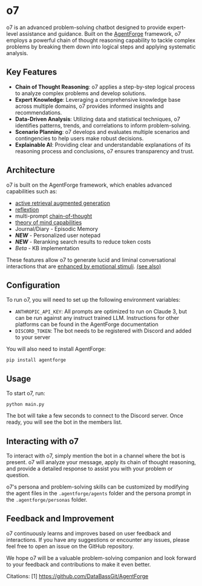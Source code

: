 # o7

o7 is an advanced problem-solving chatbot designed to provide expert-level assistance and guidance. Built on the [AgentForge](https://github.com/DataBassGit/AgentForge) framework, o7 employs a powerful chain of thought reasoning capability to tackle complex problems by breaking them down into logical steps and applying systematic analysis.

## Key Features

- **Chain of Thought Reasoning**: o7 applies a step-by-step logical process to analyze complex problems and develop solutions.
- **Expert Knowledge**: Leveraging a comprehensive knowledge base across multiple domains, o7 provides informed insights and recommendations.
- **Data-Driven Analysis**: Utilizing data and statistical techniques, o7 identifies patterns, trends, and correlations to inform problem-solving.
- **Scenario Planning**: o7 develops and evaluates multiple scenarios and contingencies to help users make robust decisions.
- **Explainable AI**: Providing clear and understandable explanations of its reasoning process and conclusions, o7 ensures transparency and trust.

## Architecture

o7 is built on the AgentForge framework, which enables advanced capabilities such as:

- [active retrieval augmented generation](https://arxiv.org/abs/2305.06983)
- [reflextion](https://arxiv.org/abs/2303.11366)
- multi-prompt [chain-of-thought](https://arxiv.org/abs/2201.11903)
- [theory of mind capabilities](https://arxiv.org/abs/2303.12712)
- Journal/Diary - Episodic Memory
- ***NEW*** - Personalized user notepad
- ***NEW*** - Reranking search results to reduce token costs
- *Beta* - KB implementation

These features allow o7 to generate lucid and liminal conversational interactions that are [enhanced by emotional stimuli](https://arxiv.org/abs/2307.11760). [(see also)](https://arxiv.org/abs/2312.11111v1)

## Configuration

To run o7, you will need to set up the following environment variables:

- `ANTHROPIC_API_KEY`: All prompts are optimized to run on Claude 3, but can be run against any instruct trained LLM. Instructions for other platforms can be found in the AgentForge documentation
- `DISCORD_TOKEN`: The bot needs to be registered with Discord and added to your server

You will also need to install AgentForge:

```
pip install agentforge
```

## Usage

To start o7, run:

```
python main.py
```

The bot will take a few seconds to connect to the Discord server. Once ready, you will see the bot in the members list.

## Interacting with o7

To interact with o7, simply mention the bot in a channel where the bot is present. o7 will analyze your message, apply its chain of thought reasoning, and provide a detailed response to assist you with your problem or question.

o7's persona and problem-solving skills can be customized by modifying the agent files in the `.agentforge/agents` folder and the persona prompt in the `.agentforge/personas` folder.

## Feedback and Improvement

o7 continuously learns and improves based on user feedback and interactions. If you have any suggestions or encounter any issues, please feel free to open an issue on the GitHub repository.

We hope o7 will be a valuable problem-solving companion and look forward to your feedback and contributions to make it even better.

Citations:
[1] https://github.com/DataBassGit/AgentForge